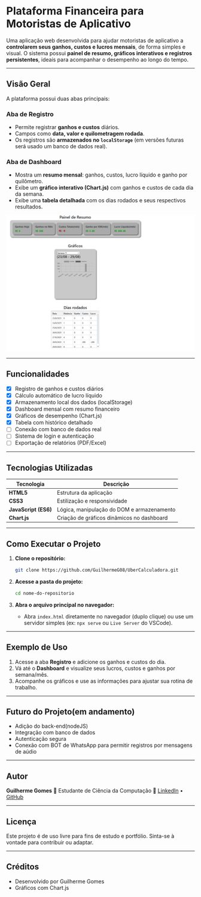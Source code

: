 # Plataforma Financeira para Motoristas de Aplicativo

Uma aplicação web desenvolvida para ajudar motoristas de aplicativo a **controlarem seus ganhos, custos e lucros mensais**, de forma simples e visual. O sistema possui **painel de resumo, gráficos interativos e registros persistentes**, ideais para acompanhar o desempenho ao longo do tempo.

---

## Visão Geral

A plataforma possui duas abas principais:

### Aba de Registro

* Permite registrar **ganhos e custos** diários.
* Campos como **data, valor e quilometragem rodada**.
* Os registros são **armazenados no `localStorage`** (em versões futuras será usado um banco de dados real).

### Aba de Dashboard

* Mostra um **resumo mensal**: ganhos, custos, lucro líquido e ganho por quilômetro.
* Exibe um **gráfico interativo (Chart.js)** com ganhos e custos de cada dia da semana.
* Exibe uma **tabela detalhada** com os dias rodados e seus respectivos resultados.

![Dashboard do Projeto](./images/dashboard.png)

---

## Funcionalidades

* [x] Registro de ganhos e custos diários
* [x] Cálculo automático de lucro líquido
* [x] Armazenamento local dos dados (localStorage)
* [x] Dashboard mensal com resumo financeiro
* [x] Gráficos de desempenho (Chart.js)
* [x] Tabela com histórico detalhado
* [ ] Conexão com banco de dados real
* [ ] Sistema de login e autenticação
* [ ] Exportação de relatórios (PDF/Excel)

---

## Tecnologias Utilizadas

| Tecnologia           | Descrição                                  |
| -------------------- | ------------------------------------------ |
| **HTML5**            | Estrutura da aplicação                     |
| **CSS3**             | Estilização e responsividade               |
| **JavaScript (ES6)** | Lógica, manipulação do DOM e armazenamento |
| **Chart.js**         | Criação de gráficos dinâmicos no dashboard |

---

## Como Executar o Projeto

1. **Clone o repositório:**

   ```bash
   git clone https://github.com/GuilhermeG08/UberCalculadora.git
   ```

2. **Acesse a pasta do projeto:**

   ```bash
   cd nome-do-repositorio
   ```

3. **Abra o arquivo principal no navegador:**

   * Abra `index.html` diretamente no navegador (duplo clique) ou use um servidor simples (ex: `npx serve` ou `Live Server` do VSCode).

---

## Exemplo de Uso

1. Acesse a aba **Registro** e adicione os ganhos e custos do dia.
2. Vá até o **Dashboard** e visualize seus lucros, custos e ganhos por semana/mês.
3. Acompanhe os gráficos e use as informações para ajustar sua rotina de trabalho.

---

## Futuro do Projeto(em andamento)
* Adição do back-end(nodeJS)
* Integração com banco de dados
* Autenticação segura
* Conexão com BOT de WhatsApp para permitir registros por mensagens de aúdio 

---

## Autor

**Guilherme Gomes**
💼 Estudante de Ciência da Computação 
🔗 [LinkedIn](https://www.linkedin.com/in/guilherme-gomes-fend) • [GitHub](https://github.com/GuilhermeG08)

---

## Licença

Este projeto é de uso livre para fins de estudo e portfólio. Sinta-se à vontade para contribuir ou adaptar.

---

## Créditos

* Desenvolvido por Guilherme Gomes
* Gráficos com Chart.js

